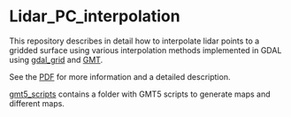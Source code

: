 # Lidar_PC_interpolation
This repository describes in detail how to interpolate lidar points to a gridded surface using various interpolation methods implemented in GDAL using [gdal_grid](https://gdal.org/gdal_grid.html) and [GMT](http://gmt.soest.hawaii.edu/).

See the [PDF](https://github.com/BodoBookhagen/Lidar_PC_interpolation/raw/master/SCI_Pozo_interpolation_GMT_GDAL.pdf) for more information and a detailed description. 

[gmt5_scripts](gmt5_scripts/) contains a folder with GMT5 scripts to generate maps and different maps.

